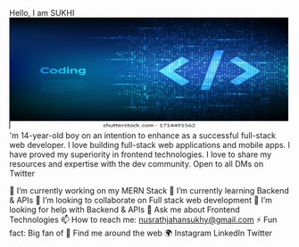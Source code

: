 Hello, I am SUKHI
<img src="programming-code-coding-hacker-background-260nw-1714491562.jpg" width="500px" height="200px"/>
'm 14-year-old boy on an intention to enhance as a successful full-stack web developer. I love building full-stack web applications and mobile apps. I have proved my superiority in frontend technologies. I love to share my resources and expertise with the dev community. Open to all DMs on Twitter

🔭 I’m currently working on my MERN Stack
🌱 I’m currently learning Backend & APIs
👯 I’m looking to collaborate on Full stack web development
🤔 I’m looking for help with Backend & APIs
💬 Ask me about Frontend Technologies
📫 How to reach me: nusrathjahansukhy@gmail.com
⚡ Fun fact: Big fan of 🌈
Find me around the web 🌍
Instagram
LinkedIn
Twitter
